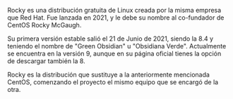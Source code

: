 Rocky es una distribución gratuita de Linux creada por la misma empresa que Red Hat. Fue lanzada en 2021, y le debe su nombre al co-fundador de CentOS Rocky McGaugh.

Su primera versión estable salió el 21 de Junio de 2021, siendo la 8.4 y teniendo el nombre de "Green Obsidian" u "Obsidiana Verde". Actualmente se encuentra en la versión 9, aunque en su página oficial tienes la opción de descargar también la 8. 

Rocky es la distribución que sustituye a la anteriormente mencionada CentOS, comenzando el proyecto el mismo equipo que se encargó de la otra.
